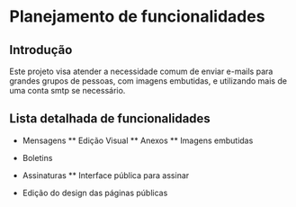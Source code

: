 # Planejamento de funcionalidades

## Introdução

Este projeto visa atender a necessidade comum de enviar e-mails para grandes grupos de pessoas, com imagens embutidas, e utilizando mais de uma conta smtp se necessário.


## Lista detalhada de funcionalidades

* Mensagens
** Edição Visual
** Anexos
** Imagens embutidas
* Boletins
* Assinaturas
** Interface pública para assinar

* Edição do design das páginas públicas
